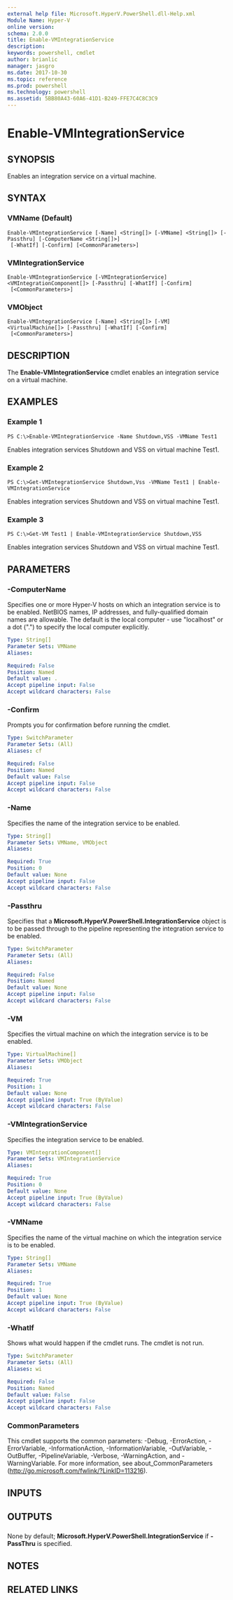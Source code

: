 ```yaml
---
external help file: Microsoft.HyperV.PowerShell.dll-Help.xml
Module Name: Hyper-V
online version: 
schema: 2.0.0
title: Enable-VMIntegrationService
description: 
keywords: powershell, cmdlet
author: brianlic
manager: jasgro
ms.date: 2017-10-30
ms.topic: reference
ms.prod: powershell
ms.technology: powershell
ms.assetid: 5BB80A43-60A6-41D1-B249-FFE7C4C8C3C9
---
```


# Enable-VMIntegrationService

## SYNOPSIS
Enables an integration service on a virtual machine.

## SYNTAX

### VMName (Default)
```
Enable-VMIntegrationService [-Name] <String[]> [-VMName] <String[]> [-Passthru] [-ComputerName <String[]>]
 [-WhatIf] [-Confirm] [<CommonParameters>]
```

### VMIntegrationService
```
Enable-VMIntegrationService [-VMIntegrationService] <VMIntegrationComponent[]> [-Passthru] [-WhatIf] [-Confirm]
 [<CommonParameters>]
```

### VMObject
```
Enable-VMIntegrationService [-Name] <String[]> [-VM] <VirtualMachine[]> [-Passthru] [-WhatIf] [-Confirm]
 [<CommonParameters>]
```

## DESCRIPTION
The **Enable-VMIntegrationService** cmdlet enables an integration service on a virtual machine.

## EXAMPLES

### Example 1
```
PS C:\>Enable-VMIntegrationService -Name Shutdown,VSS -VMName Test1
```

Enables integration services Shutdown and VSS on virtual machine Test1.

### Example 2
```
PS C:\>Get-VMIntegrationService Shutdown,Vss -VMName Test1 | Enable-VMIntegrationService
```

Enables integration services Shutdown and VSS on virtual machine Test1.

### Example 3
```
PS C:\>Get-VM Test1 | Enable-VMIntegrationService Shutdown,VSS
```

Enables integration services Shutdown and VSS on virtual machine Test1.

## PARAMETERS

### -ComputerName
Specifies one or more Hyper-V hosts on which an integration service is to be enabled.
NetBIOS names, IP addresses, and fully-qualified domain names are allowable.
The default is the local computer - use "localhost" or a dot (".") to specify the local computer explicitly.

```yaml
Type: String[]
Parameter Sets: VMName
Aliases: 

Required: False
Position: Named
Default value: .
Accept pipeline input: False
Accept wildcard characters: False
```

### -Confirm
Prompts you for confirmation before running the cmdlet.

```yaml
Type: SwitchParameter
Parameter Sets: (All)
Aliases: cf

Required: False
Position: Named
Default value: False
Accept pipeline input: False
Accept wildcard characters: False
```

### -Name
Specifies the name of the integration service to be enabled.

```yaml
Type: String[]
Parameter Sets: VMName, VMObject
Aliases: 

Required: True
Position: 0
Default value: None
Accept pipeline input: False
Accept wildcard characters: False
```

### -Passthru
Specifies that a **Microsoft.HyperV.PowerShell.IntegrationService** object is to be passed through to the pipeline representing the integration service to be enabled.

```yaml
Type: SwitchParameter
Parameter Sets: (All)
Aliases: 

Required: False
Position: Named
Default value: None
Accept pipeline input: False
Accept wildcard characters: False
```

### -VM
Specifies the virtual machine on which the integration service is to be enabled.

```yaml
Type: VirtualMachine[]
Parameter Sets: VMObject
Aliases: 

Required: True
Position: 1
Default value: None
Accept pipeline input: True (ByValue)
Accept wildcard characters: False
```

### -VMIntegrationService
Specifies the integration service to be enabled.

```yaml
Type: VMIntegrationComponent[]
Parameter Sets: VMIntegrationService
Aliases: 

Required: True
Position: 0
Default value: None
Accept pipeline input: True (ByValue)
Accept wildcard characters: False
```

### -VMName
Specifies the name of the virtual machine on which the integration service is to be enabled.

```yaml
Type: String[]
Parameter Sets: VMName
Aliases: 

Required: True
Position: 1
Default value: None
Accept pipeline input: True (ByValue)
Accept wildcard characters: False
```

### -WhatIf
Shows what would happen if the cmdlet runs.
The cmdlet is not run.

```yaml
Type: SwitchParameter
Parameter Sets: (All)
Aliases: wi

Required: False
Position: Named
Default value: False
Accept pipeline input: False
Accept wildcard characters: False
```

### CommonParameters
This cmdlet supports the common parameters: -Debug, -ErrorAction, -ErrorVariable, -InformationAction, -InformationVariable, -OutVariable, -OutBuffer, -PipelineVariable, -Verbose, -WarningAction, and -WarningVariable. For more information, see about_CommonParameters (http://go.microsoft.com/fwlink/?LinkID=113216).

## INPUTS

## OUTPUTS

###  
None by default; **Microsoft.HyperV.PowerShell.IntegrationService** if **-PassThru** is specified.

## NOTES

## RELATED LINKS

